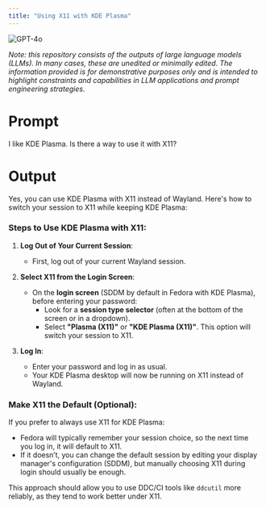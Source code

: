 ```yaml
---
title: "Using X11 with KDE Plasma"
---
```

![GPT-4o](https://img.shields.io/badge/GPT--4o-3333FF?style=for-the-badge&logo=openai&logoColor=white)



*Note: this repository consists of the outputs of large language models (LLMs). In many cases, these are unedited or minimally edited. The information provided is for demonstrative purposes only and is intended to highlight constraints and capabilities in LLM applications and prompt engineering strategies.*


# Prompt

I like KDE Plasma. Is there a way to use it with X11?

# Output

Yes, you can use KDE Plasma with X11 instead of Wayland. Here's how to switch your session to X11 while keeping KDE Plasma:

### Steps to Use KDE Plasma with X11:

1. **Log Out of Your Current Session**:
   - First, log out of your current Wayland session.

2. **Select X11 from the Login Screen**:
   - On the **login screen** (SDDM by default in Fedora with KDE Plasma), before entering your password:
     - Look for a **session type selector** (often at the bottom of the screen or in a dropdown).
     - Select **"Plasma (X11)"** or **"KDE Plasma (X11)"**. This option will switch your session to X11.
   
3. **Log In**:
   - Enter your password and log in as usual.
   - Your KDE Plasma desktop will now be running on X11 instead of Wayland.

### Make X11 the Default (Optional):
If you prefer to always use X11 for KDE Plasma:
   - Fedora will typically remember your session choice, so the next time you log in, it will default to X11.
   - If it doesn’t, you can change the default session by editing your display manager's configuration (SDDM), but manually choosing X11 during login should usually be enough.

This approach should allow you to use DDC/CI tools like `ddcutil` more reliably, as they tend to work better under X11.